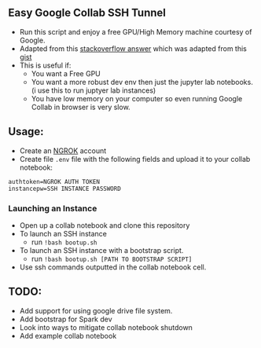 ## Easy Google Collab SSH Tunnel 
- Run this script and enjoy a free GPU/High Memory machine courtesy of Google.
- Adapted from this [stackoverflow answer](https://stackoverflow.com/questions/48459804/how-can-i-ssh-to-google-colaboratory-vm/53252985#53252985) which was adapted from this [gist](https://gist.github.com/creotiv/d091515703672ec0bf1a6271336806f0)
- This is useful if:
  - You want a Free GPU
  - You want a more robust dev env then just the jupyter lab notebooks. (i use this to run juptyer lab instances)
  - You have low memory on your computer so even running Google Collab in browser is very slow.
  
## Usage:
- Create an [NGROK](http://ngrok.com) account 
- Create file `.env` file with the following fields and upload it to your collab notebook:
```
authtoken=NGROK AUTH TOKEN
instancepw=SSH INSTANCE PASSWORD
```
### Launching an Instance 
- Open up a collab notebook and clone this repository
- To launch an SSH instance
   - run ```!bash bootup.sh```
- To launch an SSH instance with a bootstrap script.
   - run ```!bash bootup.sh [PATH TO BOOTSTRAP SCRIPT]```
- Use ssh commands outputted in the collab notebook cell.


## TODO:
- Add support for using google drive file system. 
- Add bootstrap for Spark dev
- Look into ways to mitigate collab notebook shutdown
- Add example collab notebook

